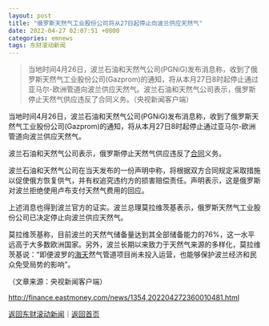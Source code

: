 ```yaml
---
layout: post
title: "俄罗斯天然气工业股份公司将从27日起停止向波兰供应天然气"
date: 2022-04-27 02:07:51 +0800
categories: emnews
tags: 东财滚动新闻
---
```

> 当地时间4月26日，波兰石油和天然气公司(PGNiG)发布消息称，收到了俄罗斯天然气工业股份公司(Gazprom)的通知，将从本月27日8时起停止通过亚马尔-欧洲管道向波兰供应天然气。波兰石油和天然气公司表示，俄罗斯停止天然气供应违反了合同义务。（央视新闻客户端）

<p>当地时间4月26日，波兰石油和天然气公司(PGNiG)发布消息称，收到了俄罗斯天然气工业股份公司(Gazprom)的通知，将从本月27日8时起停止通过亚马尔-欧洲管道向波兰供应天然气。</p>
 <p>波兰石油和天然气公司表示，俄罗斯停止天然气供应违反了<span id="Info.3300"><a href="http://data.eastmoney.com/zdht/" class="infokey">合同</a></span>义务。</p>
 <p>波兰石油和天然气公司在当天发布的一份声明中称，将根据双方合同规定采取措施以促使俄方恢复供气，并有权追究违约方的损害赔偿责任。声明表示，这是俄罗斯对波兰拒绝使用卢布支付天然气费用的回应。</p>
 <p>上述消息也得到波兰官方的证实。波兰总理莫拉维茨基表示，俄罗斯天然气工业股份公司已决定停止向波兰供应天然气。</p>
 <p>莫拉维茨基称，目前波兰的天然气储备量达到其全部储备能力的76%，这一水平远高于大多数欧洲国家。另外，波兰长期以来致力于天然气来源的多样化，莫拉维茨基说：“即便波罗的<span id="stock_105.HKIT"><a href="http://quote.eastmoney.com/unify/r/105.HKIT" class="keytip" data-code="105,HKIT">海天</a></span><span id="quote_105.HKIT"></span>然气管道项目尚未投入运营，也能够保护波兰经济和民众免受局势的影响”。</p><p class="em_media">（文章来源：央视新闻客户端）</p>

<http://finance.eastmoney.com/news/1354,202204272360010481.html>

[返回东财滚动新闻](//finews.withounder.com/emnews/)｜[返回首页](//finews.withounder.com/)